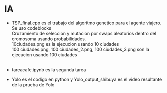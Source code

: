 # IA
 
- TSP_final.cpp es el trabajo del algoritmo genetico para el agente viajero. Se uso codeblocks<br />
Cruzamiento de seleccion y mutacion por swaps aleatorios dentro del cromosoma usando probabilidades.<br />
10ciudades.png es la ejecucion usando 10 ciudades<br />
100 ciudades.png, 100 ciudades_2.png, 100 ciudades_3.png son la ejecucion usando 100 ciudades<br /><br />

- tareacafe.ipynb es la segunda tarea<br />
- Yolo es el codigo en python y Yolo_output_shibuya es el video resultante de la prueba de Yolo<br />
